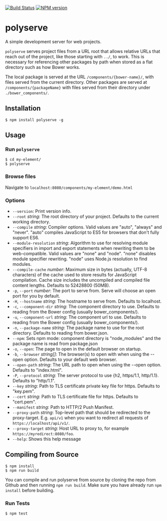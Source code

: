 [![Build Status](https://travis-ci.org/Polymer/polyserve.svg?branch=master)](https://travis-ci.org/Polymer/polyserve)
[![NPM version](http://img.shields.io/npm/v/polyserve.svg)](https://www.npmjs.com/package/polyserve)

# polyserve

A simple development server for web projects.

`polyserve` serves project files from a URL root that allows relative URLs
that reach out of the project, like those starting with `../`, to work. This is
necessary for referencing other packages by path when stored as a flat directory
such as how Bower works.

The local package is served at the URL `/components/{bower-name}/`, with files
served from the current directory. Other packages are served at
`/components/{packageName}` with files served from their directory under
`./bower_components/`.

## Installation

    $ npm install polyserve -g

## Usage

### Run `polyserve`

    $ cd my-element/
    $ polyserve

### Browse files

Navigate to `localhost:8080/components/my-element/demo.html`

### Options

 * `--version`: Print version info.                                                           
 * `--root` _string_: The root directory of your project. Defaults to the current working directory.                                                                    
 * `--compile` _string_: Compiler options. Valid values are "auto", "always" and "never". "auto" compiles JavaScript to ES5 for browsers that don't fully support ES6.         
 * `--module-resolution` _string_: Algorithm to use for resolving module specifiers in import and export statements when rewriting them to be web-compatible. Valid values are "none" and "node". "none" disables module specifier rewriting. "node" uses Node.js resolution to find modules.
 * `--compile-cache` _number_: Maximum size in bytes (actually, UTF-8 characters) of the cache used to store results for JavaScript compilation. Cache size includes the uncompiled and compiled file content lengths. Defaults to 52428800 (50MB).
 * `-p`, `--port` _number_: The port to serve from. Serve will choose an open port for you by default.
 * `-H`, `--hostname` _string_: The hostname to serve from. Defaults to localhost.          
 * `-c`, `--component-dir` _string_: The component directory to use. Defaults to reading from the Bower config (usually bower_components/).
 * `-u`, `--component-url` _string_: The component url to use. Defaults to reading from the Bower config (usually bower_components/).
 * `-n`, `--package-name` _string_: The package name to use for the root directory. Defaults to reading from bower.json.
 * `--npm`: Sets npm mode: component directory is "node_modules" and the package name is read from package.json
 * `-o`, `--open`: The page to open in the default browser on startup.
 * `-b`, `--browser` _string[]_: The browser(s) to open with when using the --open option. Defaults to your default web browser.
 * `--open-path` _string_: The URL path to open when using the --open option. Defaults to "index.html".
 * `-P`, `--protocol` _string_: The server protocol to use {h2, https/1.1, http/1.1}. Defaults to "http/1.1".
 * `--key` _string_: Path to TLS certificate private key file for https. Defaults to "key.pem".
 * `--cert` _string_: Path to TLS certificate file for https. Defaults to "cert.pem".
 * `--manifest` _string_: Path to HTTP/2 Push Manifest.    
 * `--proxy-path` _string_: Top-level path that should be redirected to the proxy-target. E.g. `api/v1` when you want to redirect all requests of `https://localhost/api/v1/`.
 * `--proxy-target` _string_: Host URL to proxy to, for example `https://myredirect:8080/foo`.
 * `--help`: Shows this help message

## Compiling from Source

    $ npm install
    $ npm run build

You can compile and run polyserve from source by cloning the repo from Github and then running `npm run build`. Make sure you have already run `npm install` before building.

### Run Tests

    $ npm test
